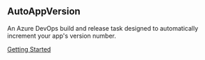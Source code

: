 ## AutoAppVersion
An Azure DevOps build and release task designed to automatically increment your app's version number.  
  
[Getting Started](https://github.com/ThatBlokeCalledJay/auto-app-version/wiki)
